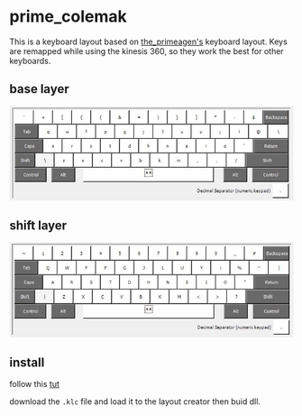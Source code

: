 # prime_colemak

This is a keyboard layout based on
[the_primeagen's](https://github.com/ThePrimeagen/keyboards) keyboard layout.
Keys are remapped while using the kinesis 360, so they work the best for other
keyboards.

## base layer
![base layer](./prime_colemak_base.jpg)


## shift layer
![base layer](./prime_colemak_shft.jpg)


## install

follow this
[tut](https://www.addictivetips.com/windows-tips/install-custom-keyboard-windows-10/)

download the `.klc` file and load it to the layout creator then buid dll.
